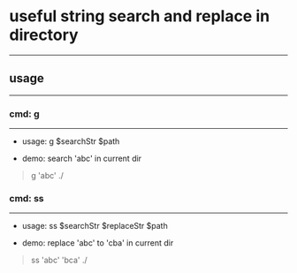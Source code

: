 # useful string search and replace in directory
---

## usage
---

### cmd: g
---

- usage: g $searchStr $path

- demo: search 'abc' in current dir

> g 'abc' ./ 

### cmd: ss
---

- usage: ss $searchStr $replaceStr $path

- demo: replace 'abc' to 'cba' in current dir

> ss 'abc' 'bca' ./ 

